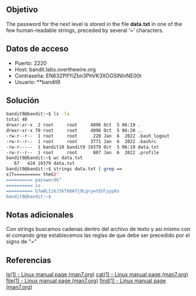 ## Objetivo

The password for the next level is stored in the file **data.txt** in one of the few human-readable strings, preceded by several ‘=’ characters.

## Datos de acceso
- Puerto: 2220
- Host: bandit.labs.overthewire.org
- Contraseña: EN632PlfYiZbn3PhVK3XOGSlNInNE00t
- Usuario: **bandit9

## Solución

```bash
bandit9@bandit:~$ ls -la
total 40
drwxr-xr-x  2 root     root     4096 Oct  5 06:19 .
drwxr-xr-x 70 root     root     4096 Oct  5 06:20 ..
-rw-r--r--  1 root     root      220 Jan  6  2022 .bash_logout
-rw-r--r--  1 root     root     3771 Jan  6  2022 .bashrc
-rw-r-----  1 bandit10 bandit9 19379 Oct  5 06:19 data.txt
-rw-r--r--  1 root     root      807 Jan  6  2022 .profile
bandit9@bandit:~$ wc data.txt
   67   424 19379 data.txt
bandit9@bandit:~$ strings data.txt | grep ==
x]T========== theG)"
========== passwordk^
========== is
========== G7w8LIi6J3kTb8A7j9LgrywtEUlyyp6s
bandit9@bandit:~$
```

## Notas adicionales

Con strings buscamos cadenas dentro del archivo de texto y asi mismo con el comando grep establecemos las reglas de que debe ser precedido por el signo de "="

## Referencias

[ls(1) - Linux manual page (man7.org)](https://man7.org/linux/man-pages/man1/ls.1.html)
[cat(1) - Linux manual page (man7.org)](https://man7.org/linux/man-pages/man1/cat.1.html)
[file(1) - Linux manual page (man7.org)](https://man7.org/linux/man-pages/man1/file.1.html)
[find(1) - Linux manual page (man7.org)](https://man7.org/linux/man-pages/man1/find.1.html)

